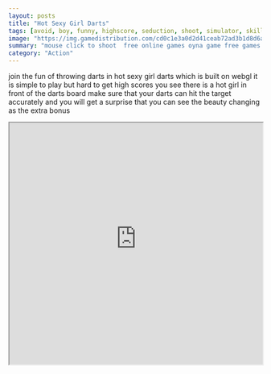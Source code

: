 ```yaml
---
layout: posts
title: "Hot Sexy Girl Darts"
tags: [avoid, boy, funny, highscore, seduction, shoot, simulator, skills, throwing, darts, free, online, games, oyna, game, free, games, play, play, games]
image: "https://img.gamedistribution.com/cd0c1e3a0d2d41ceab72ad3b1d8d6a43-512x384.jpeg"
summary: "mouse click to shoot  free online games oyna game free games play play games"
category: "Action"
---
```


join the fun of throwing darts in hot sexy girl darts which is built on webgl it is simple to play but hard to get high scores you see there is a hot girl in front of the darts board make sure that your darts can hit the target accurately and you will get a surprise that you can see the beauty changing as the extra bonus

<iframe width="100%" height="480px;" src="https://html5.gamedistribution.com/cd0c1e3a0d2d41ceab72ad3b1d8d6a43/"></iframe>